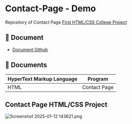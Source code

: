 # Contact-Page - Demo


Repository of Contact Page
[First HTML/CSS College Project](https://lizzytrevisan.github.io/website-demo/contact.html)



## 📑 Document
- [Document Github](https://lizzytrevisan.github.io/website-demo/contact.html)

## 📔 Documents

| HyperText Markup Language | Program |
| ------- | ------------ |
| HTML |   Contact Page|



## Contact Page HTML/CSS Project
![Screenshot 2025-01-12 143621.png](https://github.com/LizzyTrevisan/website-demo/blob/main/Screenshot%202025-01-12%20143621.png)
